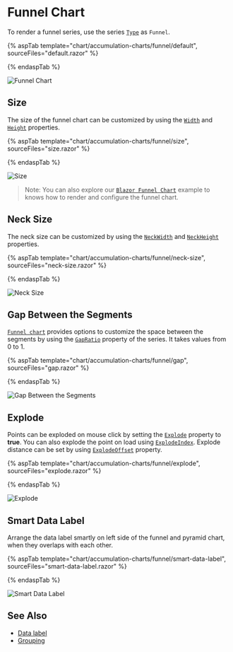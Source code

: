# Funnel Chart

To render a funnel series, use the series [`Type`](https://help.syncfusion.com/cr/blazor/Syncfusion.Blazor.Charts.AccumulationChartSeries.html#Syncfusion_Blazor_Charts_AccumulationChartSeries_Type)
as `Funnel`.

{% aspTab template="chart/accumulation-charts/funnel/default", sourceFiles="default.razor" %}

{% endaspTab %}

![Funnel Chart](../images/funnel/default-razor.png)

## Size

The size of the funnel chart can be customized by using the  [`Width`](https://help.syncfusion.com/cr/blazor/Syncfusion.Blazor.Charts.AccumulationChartSeries.html#Syncfusion_Blazor_Charts_AccumulationChartSeries_Width) and [`Height`](https://help.syncfusion.com/cr/blazor/Syncfusion.Blazor.Charts.AccumulationChartSeries.html#Syncfusion_Blazor_Charts_AccumulationChartSeries_Height) properties.

{% aspTab template="chart/accumulation-charts/funnel/size", sourceFiles="size.razor" %}

{% endaspTab %}

![Size](../images/funnel/size-razor.png)

> Note: You can also explore our [`Blazor Funnel Chart`](https://blazor.syncfusion.com/demos/chart/funnel) example to knows how to render and configure the funnel chart.

## Neck Size

The neck size can be customized by using the [`NeckWidth`](https://help.syncfusion.com/cr/blazor/Syncfusion.Blazor.Charts.AccumulationChartSeries.html#Syncfusion_Blazor_Charts_AccumulationChartSeries_NeckWidth) and [`NeckHeight`](https://help.syncfusion.com/cr/blazor/Syncfusion.Blazor.Charts.AccumulationChartSeries.html#Syncfusion_Blazor_Charts_AccumulationChartSeries_NeckHeight) properties.

{% aspTab template="chart/accumulation-charts/funnel/neck-size", sourceFiles="neck-size.razor" %}

{% endaspTab %}

![Neck Size](../images/funnel/neck-size-razor.png)

## Gap Between the Segments

[`Funnel chart`](https://www.syncfusion.com/blazor-components/blazor-charts/chart-types/funnel-chart) provides options to customize the space between the segments by using the [`GapRatio`](https://help.syncfusion.com/cr/blazor/Syncfusion.Blazor.Charts.AccumulationChartSeries.html#Syncfusion_Blazor_Charts_AccumulationChartSeries_GapRatio) property of the
series. It takes values from 0 to 1.

{% aspTab template="chart/accumulation-charts/funnel/gap", sourceFiles="gap.razor" %}

{% endaspTab %}

![Gap Between the Segments](../images/funnel/gap-razor.png)

## Explode

Points can be exploded on mouse click by setting the [`Explode`](https://help.syncfusion.com/cr/blazor/Syncfusion.Blazor.Charts.AccumulationChartSeries.html#Syncfusion_Blazor_Charts_AccumulationChartSeries_Explode) property to **true**. You can also explode the point
on load using [`ExplodeIndex`](https://help.syncfusion.com/cr/blazor/Syncfusion.Blazor.Charts.AccumulationChartSeries.html#Syncfusion_Blazor_Charts_AccumulationChartSeries_ExplodeIndex). Explode distance can be set by using [`ExplodeOffset`](https://help.syncfusion.com/cr/blazor/Syncfusion.Blazor.Charts.AccumulationChartSeries.html#Syncfusion_Blazor_Charts_AccumulationChartSeries_ExplodeOffset) property.

{% aspTab template="chart/accumulation-charts/funnel/explode", sourceFiles="explode.razor" %}

{% endaspTab %}

![Explode](../images/funnel/explode-razor.png)

## Smart Data Label

Arrange the data label smartly on left side of the funnel and pyramid chart, when they overlaps with each other.

{% aspTab template="chart/accumulation-charts/funnel/smart-data-label", sourceFiles="smart-data-label.razor" %}

{% endaspTab %}

![Smart Data Label](../images/funnel/smart-data-label-razor.png)

## See Also

* [Data label](../data-label/)
* [Grouping](../grouping/)
